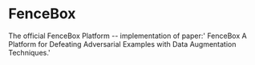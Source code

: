 # FenceBox
The official FenceBox Platform -- implementation of paper:' FenceBox A Platform for Defeating Adversarial Examples with Data Augmentation Techniques.'
